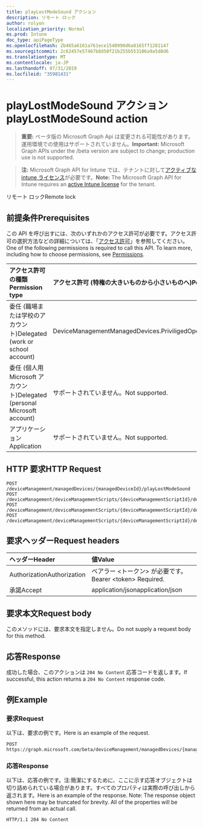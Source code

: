 ```yaml
---
title: playLostModeSound アクション
description: リモート ロック
author: rolyon
localization_priority: Normal
ms.prod: Intune
doc_type: apiPageType
ms.openlocfilehash: 2b465a6161a761ece1540990d6a8165ff1281147
ms.sourcegitcommit: 2c62457e57467b8d50f21b255b553106a9a5d8d6
ms.translationtype: MT
ms.contentlocale: ja-JP
ms.lasthandoff: 07/31/2019
ms.locfileid: "35981431"
---
```

# <a name="playlostmodesound-action"></a><span data-ttu-id="82421-103">playLostModeSound アクション</span><span class="sxs-lookup"><span data-stu-id="82421-103">playLostModeSound action</span></span>

> <span data-ttu-id="82421-104">**重要:** ベータ版の Microsoft Graph Api は変更される可能性があります。運用環境での使用はサポートされていません。</span><span class="sxs-lookup"><span data-stu-id="82421-104">**Important:** Microsoft Graph APIs under the /beta version are subject to change; production use is not supported.</span></span>

> <span data-ttu-id="82421-105">**注:** Microsoft Graph API for Intune では、テナントに対して[アクティブな intune ライセンス](https://go.microsoft.com/fwlink/?linkid=839381)が必要です。</span><span class="sxs-lookup"><span data-stu-id="82421-105">**Note:** The Microsoft Graph API for Intune requires an [active Intune license](https://go.microsoft.com/fwlink/?linkid=839381) for the tenant.</span></span>

<span data-ttu-id="82421-106">リモート ロック</span><span class="sxs-lookup"><span data-stu-id="82421-106">Remote lock</span></span>

## <a name="prerequisites"></a><span data-ttu-id="82421-107">前提条件</span><span class="sxs-lookup"><span data-stu-id="82421-107">Prerequisites</span></span>
<span data-ttu-id="82421-p101">この API を呼び出すには、次のいずれかのアクセス許可が必要です。アクセス許可の選択方法などの詳細については、「[アクセス許可](/graph/permissions-reference)」を参照してください。</span><span class="sxs-lookup"><span data-stu-id="82421-p101">One of the following permissions is required to call this API. To learn more, including how to choose permissions, see [Permissions](/graph/permissions-reference).</span></span>

|<span data-ttu-id="82421-110">アクセス許可の種類</span><span class="sxs-lookup"><span data-stu-id="82421-110">Permission type</span></span>|<span data-ttu-id="82421-111">アクセス許可 (特権の大きいものから小さいものへ)</span><span class="sxs-lookup"><span data-stu-id="82421-111">Permissions (from most to least privileged)</span></span>|
|:---|:---|
|<span data-ttu-id="82421-112">委任 (職場または学校のアカウント)</span><span class="sxs-lookup"><span data-stu-id="82421-112">Delegated (work or school account)</span></span>|<span data-ttu-id="82421-113">DeviceManagementManagedDevices.PriviligedOperation.All</span><span class="sxs-lookup"><span data-stu-id="82421-113">DeviceManagementManagedDevices.PriviligedOperation.All</span></span>|
|<span data-ttu-id="82421-114">委任 (個人用 Microsoft アカウント)</span><span class="sxs-lookup"><span data-stu-id="82421-114">Delegated (personal Microsoft account)</span></span>|<span data-ttu-id="82421-115">サポートされていません。</span><span class="sxs-lookup"><span data-stu-id="82421-115">Not supported.</span></span>|
|<span data-ttu-id="82421-116">アプリケーション</span><span class="sxs-lookup"><span data-stu-id="82421-116">Application</span></span>|<span data-ttu-id="82421-117">サポートされていません。</span><span class="sxs-lookup"><span data-stu-id="82421-117">Not supported.</span></span>|

## <a name="http-request"></a><span data-ttu-id="82421-118">HTTP 要求</span><span class="sxs-lookup"><span data-stu-id="82421-118">HTTP Request</span></span>
<!-- {
  "blockType": "ignored"
}
-->
``` http
POST /deviceManagement/managedDevices/{managedDeviceId}/playLostModeSound
POST /deviceManagement/deviceManagementScripts/{deviceManagementScriptId}/deviceRunStates/{deviceManagementScriptDeviceStateId}/managedDevice/playLostModeSound
POST /deviceManagement/deviceManagementScripts/{deviceManagementScriptId}/deviceRunStates/{deviceManagementScriptDeviceStateId}/managedDevice/users/{userId}/managedDevices/{managedDeviceId}/playLostModeSound
POST /deviceManagement/deviceManagementScripts/{deviceManagementScriptId}/deviceRunStates/{deviceManagementScriptDeviceStateId}/managedDevice/detectedApps/{detectedAppId}/managedDevices/{managedDeviceId}/playLostModeSound
```

## <a name="request-headers"></a><span data-ttu-id="82421-119">要求ヘッダー</span><span class="sxs-lookup"><span data-stu-id="82421-119">Request headers</span></span>
|<span data-ttu-id="82421-120">ヘッダー</span><span class="sxs-lookup"><span data-stu-id="82421-120">Header</span></span>|<span data-ttu-id="82421-121">値</span><span class="sxs-lookup"><span data-stu-id="82421-121">Value</span></span>|
|:---|:---|
|<span data-ttu-id="82421-122">Authorization</span><span class="sxs-lookup"><span data-stu-id="82421-122">Authorization</span></span>|<span data-ttu-id="82421-123">ベアラー &lt;トークン&gt; が必要です。</span><span class="sxs-lookup"><span data-stu-id="82421-123">Bearer &lt;token&gt; Required.</span></span>|
|<span data-ttu-id="82421-124">承諾</span><span class="sxs-lookup"><span data-stu-id="82421-124">Accept</span></span>|<span data-ttu-id="82421-125">application/json</span><span class="sxs-lookup"><span data-stu-id="82421-125">application/json</span></span>|

## <a name="request-body"></a><span data-ttu-id="82421-126">要求本文</span><span class="sxs-lookup"><span data-stu-id="82421-126">Request body</span></span>
<span data-ttu-id="82421-127">このメソッドには、要求本文を指定しません。</span><span class="sxs-lookup"><span data-stu-id="82421-127">Do not supply a request body for this method.</span></span>

## <a name="response"></a><span data-ttu-id="82421-128">応答</span><span class="sxs-lookup"><span data-stu-id="82421-128">Response</span></span>
<span data-ttu-id="82421-129">成功した場合、このアクションは `204 No Content` 応答コードを返します。</span><span class="sxs-lookup"><span data-stu-id="82421-129">If successful, this action returns a `204 No Content` response code.</span></span>

## <a name="example"></a><span data-ttu-id="82421-130">例</span><span class="sxs-lookup"><span data-stu-id="82421-130">Example</span></span>

### <a name="request"></a><span data-ttu-id="82421-131">要求</span><span class="sxs-lookup"><span data-stu-id="82421-131">Request</span></span>
<span data-ttu-id="82421-132">以下は、要求の例です。</span><span class="sxs-lookup"><span data-stu-id="82421-132">Here is an example of the request.</span></span>
``` http
POST https://graph.microsoft.com/beta/deviceManagement/managedDevices/{managedDeviceId}/playLostModeSound
```

### <a name="response"></a><span data-ttu-id="82421-133">応答</span><span class="sxs-lookup"><span data-stu-id="82421-133">Response</span></span>
<span data-ttu-id="82421-p102">以下は、応答の例です。注:簡潔にするために、ここに示す応答オブジェクトは切り詰められている場合があります。すべてのプロパティは実際の呼び出しから返されます。</span><span class="sxs-lookup"><span data-stu-id="82421-p102">Here is an example of the response. Note: The response object shown here may be truncated for brevity. All of the properties will be returned from an actual call.</span></span>
``` http
HTTP/1.1 204 No Content
```





